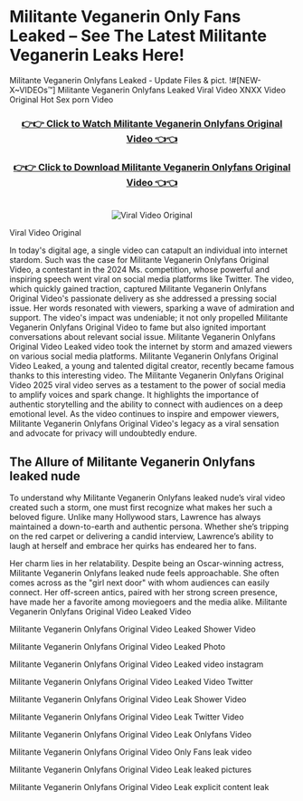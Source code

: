 # Militante Veganerin Only Fans Leaked – See The Latest Militante Veganerin Leaks Here!

Militante Veganerin Onlyfans Leaked - Update Files & pict. !#[NEW-X~VIDEOs™] Militante Veganerin Onlyfans Leaked Viral Video XNXX Video Original Hot Sex porn Video
<br>
<div align="center">
<h3><a href="https://links2leaks.com?utm_source=militanteveganerin&utm_medium=gitlong" rel="nofollow">👉👉 Click to Watch Militante Veganerin Onlyfans Original Video 👈👈</a></h3>
<h3><a href="https://links2leaks.com?utm_source=militanteveganerin&utm_medium=gitlong" rel="nofollow">👉👉 Click to Download Militante Veganerin Onlyfans Original Video 👈👈</a></h3>
<br>
<a href="https://links2leaks.com?utm_source=militanteveganerin&utm_medium=gitlong" rel="nofollow"><img src="https://i.ibb.co/Gkj2r4b/banner.png" alt="Viral Video Original" style="max-width: 100%; display: inline-block;" data-target="animated-image.originalImage"></a>
</div>

Viral Video Original

In today's digital age, a single video can catapult an individual into internet stardom. Such was the case for Militante Veganerin Onlyfans Original Video, a contestant in the 2024 Ms. competition, whose powerful and inspiring speech went viral on social media platforms like Twitter.
The video, which quickly gained traction, captured Militante Veganerin Onlyfans Original Video's passionate delivery as she addressed a pressing social issue. Her words resonated with viewers, sparking a wave of admiration and support. The video's impact was undeniable; it not only propelled Militante Veganerin Onlyfans Original Video to fame but also ignited important conversations about relevant social issue.
Militante Veganerin Onlyfans Original Video Leaked video took the internet by storm and amazed viewers on various social media platforms. Militante Veganerin Onlyfans Original Video Leaked, a young and talented digital creator, recently became famous thanks to this interesting video.
The Militante Veganerin Onlyfans Original Video 2025 viral video serves as a testament to the power of social media to amplify voices and spark change. It highlights the importance of authentic storytelling and the ability to connect with audiences on a deep emotional level. As the video continues to inspire and empower viewers, Militante Veganerin Onlyfans Original Video's legacy as a viral sensation and advocate for privacy will undoubtedly endure.

<h2>The Allure of Militante Veganerin Onlyfans leaked nude</h2>


To understand why Militante Veganerin Onlyfans leaked nude’s viral video created such a storm, one must first recognize what makes her such a beloved figure. Unlike many Hollywood stars, Lawrence has always maintained a down-to-earth and authentic persona. Whether she’s tripping on the red carpet or delivering a candid interview, Lawrence’s ability to laugh at herself and embrace her quirks has endeared her to fans.

Her charm lies in her relatability. Despite being an Oscar-winning actress, Militante Veganerin Onlyfans leaked nude feels approachable. She often comes across as the "girl next door" with whom audiences can easily connect. Her off-screen antics, paired with her strong screen presence, have made her a favorite among moviegoers and the media alike.
Militante Veganerin Onlyfans Original Video Leaked Video

Militante Veganerin Onlyfans Original Video Leaked Shower Video

Militante Veganerin Onlyfans Original Video Leaked Photo

Militante Veganerin Onlyfans Original Video Leaked video instagram

Militante Veganerin Onlyfans Original Video Leaked Video Twitter

Militante Veganerin Onlyfans Original Video Leak Shower Video

Militante Veganerin Onlyfans Original Video Leak Twitter Video

Militante Veganerin Onlyfans Original Video Leak Onlyfans Video

Militante Veganerin Onlyfans Original Video Only Fans leak video

Militante Veganerin Onlyfans Original Video Leak leaked pictures

Militante Veganerin Onlyfans Original Video Leak explicit content leak